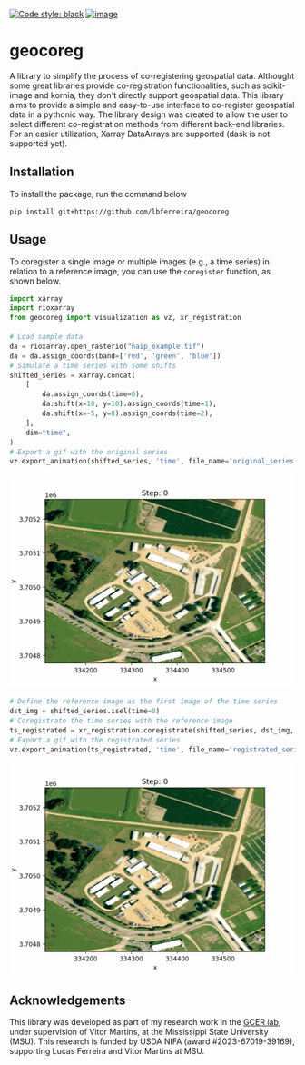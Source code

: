 [![Code style: black](https://img.shields.io/badge/code%20style-black-000000.svg)](https://github.com/psf/black)
[![image](https://colab.research.google.com/assets/colab-badge.svg)](https://colab.research.google.com/github/lbferreira/geocoreg/blob/main)
# geocoreg
A library to simplify the process of co-registering geospatial data.
Althought some great libraries provide co-registration functionalities, such as scikit-image and kornia, they don't directly support geospatial data. This library aims to provide a simple and easy-to-use interface to co-register geospatial data in a pythonic way. The library design was created to allow the user to select different co-registration methods from different back-end libraries. For an easier utilization, Xarray DataArrays are supported (dask is not supported yet).

## Installation
To install the package, run the command below
```
pip install git+https://github.com/lbferreira/geocoreg
```

## Usage
To coregister a single image or multiple images (e.g., a time series) in relation to a reference image, you can use the `coregister` function, as shown below.
```python
import xarray
import rioxarray
from geocoreg import visualization as vz, xr_registration

# Load sample data
da = rioxarray.open_rasterio("naip_example.tif")
da = da.assign_coords(band=['red', 'green', 'blue'])
# Simulate a time series with some shifts
shifted_series = xarray.concat(
    [
        da.assign_coords(time=0),
        da.shift(x=10, y=10).assign_coords(time=1),
        da.shift(x=-5, y=8).assign_coords(time=2),
    ],
    dim="time",
)
# Export a gif with the original series
vz.export_animation(shifted_series, 'time', file_name='original_series.gif')
```
<img src="./docs/registration_example/original_series.gif" alt="Original time series" style="max-width: 500px;">

```python
# Define the reference image as the first image of the time series
dst_img = shifted_series.isel(time=0)
# Coregistrate the time series with the reference image
ts_registrated = xr_registration.coregistrate(shifted_series, dst_img, registrator='pcc', registration_bands=['red',])
# Export a gif with the registrated series
vz.export_animation(ts_registrated, 'time', file_name='registrated_series.gif')
```
<img src="./docs/registration_example/registrated_series.gif" alt="Registrated time series" style="max-width: 500px;">

## Acknowledgements
This library was developed as part of
my research work in the [GCER lab](https://www.gcerlab.com/), under supervision of Vitor Martins, at the Mississippi State University (MSU). This research is funded by USDA NIFA (award #2023-67019-39169), supporting Lucas Ferreira and Vitor Martins at MSU.